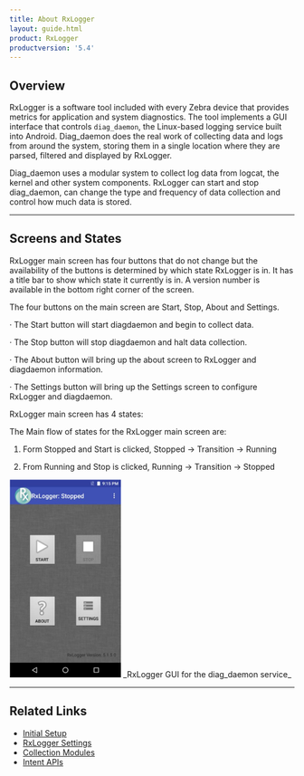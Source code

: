 ```yaml
---
title: About RxLogger
layout: guide.html
product: RxLogger
productversion: '5.4'
---
```


## Overview

RxLogger is a software tool included with every Zebra device that provides metrics for application and system diagnostics. The tool implements a GUI interface that controls `diag_daemon`, the Linux-based logging service built into Android. Diag_daemon does the real work of collecting data and logs from around the system, storing them in a single location where they are parsed, filtered and displayed by RxLogger. 

Diag_daemon uses a modular system to collect log data from logcat, the kernel and other system components. RxLogger can start and stop diag_daemon, can change the type and frequency of data collection and control how much data is stored. 

-----

## Screens and States

RxLogger main screen has four buttons that do not change but the availability of the buttons is determined by which state RxLogger is in. It has a title bar to show which state it currently is in. A version number is available in the bottom right corner of the screen.

The four buttons on the main screen are Start, Stop, About and Settings.

· The Start button will start diagdaemon and begin to collect data.

· The Stop button will stop diagdaemon and halt data collection.

· The About button will bring up the about screen to RxLogger and diagdaemon information.

· The Settings button will bring up the Settings screen to configure RxLogger and diagdaemon.

RxLogger main screen has 4 states:

The Main flow of states for the RxLogger main screen are:

1. Form Stopped and Start is clicked, Stopped -> Transition -> Running

2. From Running and Stop is clicked, Running -> Transition -> Stopped 

<img alt="" style="height:350px" src="rxlogger_stopped.png"/>
_RxLogger GUI for the diag_daemon service_ 
<br>


-----

## Related Links
* [Initial Setup](../setup)
* [RxLogger Settings](../settings)
* [Collection Modules](../modules)
* [Intent APIs](../apis)

